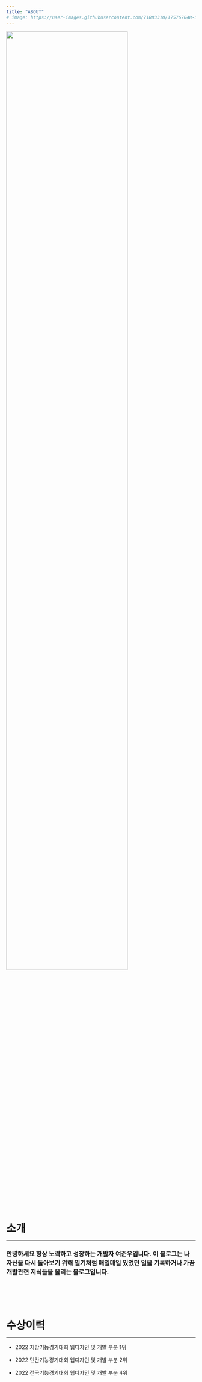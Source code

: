 ```yaml
---
title: "ABOUT"
# image: https://user-images.githubusercontent.com/71883310/175767048-d85fb16b-18d7-4556-b885-c70aa19a6d72.jpg
---
```


<img src="https://user-images.githubusercontent.com/71883310/175767048-d85fb16b-18d7-4556-b885-c70aa19a6d72.jpg" style="width: 80%; object-fit: cover;" />

<br>
<br>
<br>

<h1 style="fontSize: 32px; margin: 7px 0px 12px">소개</h1>

---
### 안녕하세요 항상 노력하고 성장하는 개발자 여준우입니다. 이 블로그는 나 자신을 다시 돌아보기 위해 일기처럼 매일매일 있었던 일을 기록하거나 가끔 개발관련 지식들을 올리는 블로그입니다.


<br>
<br>
<br>
<br>
<br>

<h1 style="fontSize: 32px; margin: 7px 0px 12px">수상이력</h1>

---
- <p style="fontSize: 17px;">2022 지방기능경기대회 웹디자인 및 개발 부분 1위</p>
- <p style="fontSize: 17px;">2022 민간기능경기대회 웹디자인 및 개발 부분 2위</p>
- <p style="fontSize: 17px;">2022 전국기능경기대회 웹디자인 및 개발 부분 4위</p>





